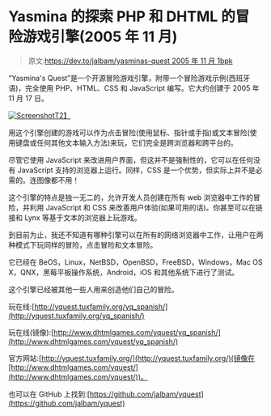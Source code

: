 # Yasmina 的探索 PHP 和 DHTML 的冒险游戏引擎(2005 年 11 月)

> 原文:[https://dev.to/jalbam/yasminas-quest 2005 年 11 月 1bpk](https://dev.to/jalbam/yasminas-quest--adventure-game-engine-in-php-and-dhtml-november-2005-1bpk)

“Yasmina's Quest”是一个开源冒险游戏引擎，附带一个冒险游戏示例(西班牙语)，完全使用 PHP、HTML、CSS 和 JavaScript 编写。它大约创建于 2005 年 11 月 17 日。

[![Screenshot](../Images/a7a8817499219b283c35427d8e84ea37.png)T2】](https://res.cloudinary.com/practicaldev/image/fetch/s--Z6DBKXfR--/c_limit%2Cf_auto%2Cfl_progressive%2Cq_66%2Cw_880/http://dhtmlgames.com/yquest/yq.gif)

用这个引擎创建的游戏可以作为点击冒险(使用鼠标、指针或手指)或文本冒险(使用键盘或任何其他文本输入方法)来玩，它们完全是跨浏览器和跨平台的。

尽管它使用 JavaScript 来改进用户界面，但这并不是强制性的，它可以在任何没有 JavaScript 支持的浏览器上运行。同样，CSS 是一个优势，但实际上并不是必需的。连图像都不用！

这个引擎的特点是独一无二的，允许开发人员创建在所有 web 浏览器中工作的冒险，并利用 JavaScript 和 CSS 来改善用户体验(如果可用的话)。你甚至可以在链接和 Lynx 等基于文本的浏览器上玩游戏。

到目前为止，我还不知道有哪种引擎可以在所有的网络浏览器中工作，让用户在两种模式下玩同样的冒险，点击冒险和文本冒险。

它已经在 BeOS，Linux，NetBSD，OpenBSD，FreeBSD，Windows，Mac OS X，QNX，黑莓平板操作系统，Android，iOS 和其他系统下进行了测试。

这个引擎已经被其他一些人用来创造他们自己的冒险。

玩在线:[http://yquest.tuxfamily.org/yq_spanish/](http://yquest.tuxfamily.org/yq_spanish/)

玩在线(镜像):[http://www.dhtmlgames.com/yquest/yq_spanish/](http://www.dhtmlgames.com/yquest/yq_spanish/)

官方网站:[http://yquest.tuxfamily.org/](http://yquest.tuxfamily.org/)(镜像在[http://www.dhtmlgames.com/yquest/](http://www.dhtmlgames.com/yquest/))。

也可以在 GitHub 上找到:[https://github.com/jalbam/yquest](https://github.com/jalbam/yquest)